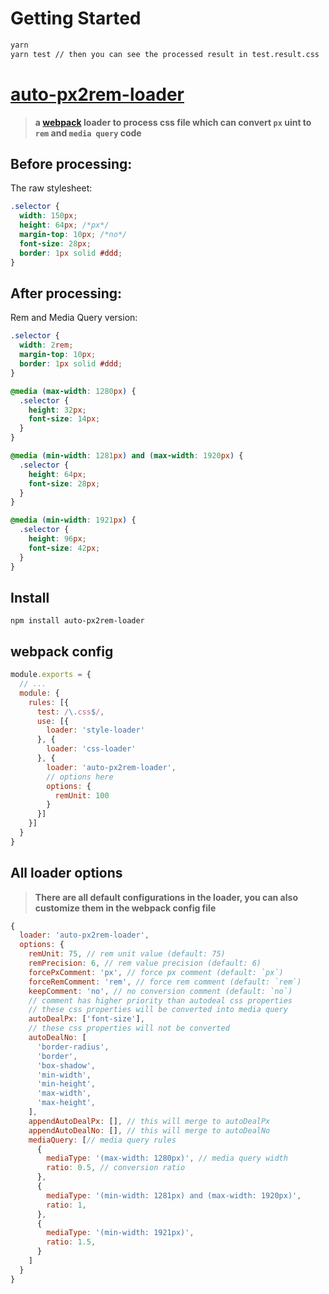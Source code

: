 # Getting Started

```bash
yarn 
yarn test // then you can see the processed result in test.result.css
```

# [auto-px2rem-loader](https://www.npmjs.com/package/auto-px2rem-loader)

>  **a [webpack](https://www.webpackjs.com/loaders/) loader to process css file which can convert `px` uint to `rem` and `media query` code**
## Before processing:

The raw stylesheet:

```css
.selector {
  width: 150px;
  height: 64px; /*px*/
  margin-top: 10px; /*no*/
  font-size: 28px;
  border: 1px solid #ddd;
}
```

## After processing:

Rem and Media Query version: 

```css
.selector {
  width: 2rem;
  margin-top: 10px;
  border: 1px solid #ddd;
}

@media (max-width: 1280px) {
  .selector {
    height: 32px;
    font-size: 14px;
  }
}

@media (min-width: 1281px) and (max-width: 1920px) {
  .selector {
    height: 64px;
    font-size: 28px;
  }
}

@media (min-width: 1921px) {
  .selector {
    height: 96px;
    font-size: 42px;
  }
}
```


## Install

`npm install auto-px2rem-loader`

## webpack config

```js
module.exports = {
  // ...
  module: {
    rules: [{
      test: /\.css$/,
      use: [{
        loader: 'style-loader'
      }, {
        loader: 'css-loader'
      }, {
        loader: 'auto-px2rem-loader',
        // options here
        options: {
          remUnit: 100
        }
      }]
    }]
  }
}
```
## All loader options

>  **There are all default configurations in the loader, you can also customize them in the webpack config file**

```js
{
  loader: 'auto-px2rem-loader',
  options: {
    remUnit: 75, // rem unit value (default: 75)
    remPrecision: 6, // rem value precision (default: 6)
    forcePxComment: 'px', // force px comment (default: `px`)
    forceRemComment: 'rem', // force rem comment (default: `rem`)
    keepComment: 'no', // no conversion comment (default: `no`)
    // comment has higher priority than autodeal css properties
    // these css properties will be converted into media query
    autoDealPx: ['font-size'], 
    // these css properties will not be converted
    autoDealNo: [
      'border-radius',
      'border',
      'box-shadow',
      'min-width',
      'min-height',
      'max-width',
      'max-height',
    ],
    appendAutoDealPx: [], // this will merge to autoDealPx
    appendAutoDealNo: [], // this will merge to autoDealNo
    mediaQuery: [// media query rules
      {
        mediaType: '(max-width: 1280px)', // media query width
        ratio: 0.5, // conversion ratio
      },
      {
        mediaType: '(min-width: 1281px) and (max-width: 1920px)',
        ratio: 1,
      },
      {
        mediaType: '(min-width: 1921px)',
        ratio: 1.5,
      }
    ]
  }
}
```
